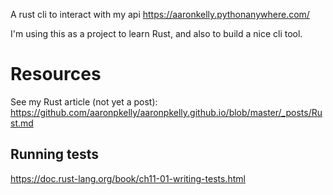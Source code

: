 A rust cli to interact with my api https://aaronkelly.pythonanywhere.com/

I'm using this as a project to learn Rust, and also to build a nice cli tool.

# Resources

See my Rust article (not yet a post): https://github.com/aaronpkelly/aaronpkelly.github.io/blob/master/_posts/Rust.md

## Running tests

https://doc.rust-lang.org/book/ch11-01-writing-tests.html
